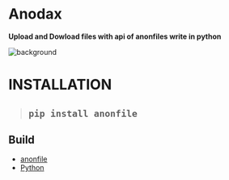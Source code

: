 # __Anodax__

**Upload and Dowload files with api of anonfiles write in python**



![background](https://cdn.discordapp.com/attachments/1044683106264809563/1062479197437706363/image.png)

# __INSTALLATION__
>## ```pip install anonfile```



## __Build__
* [anonfile]([https://pypi.org/project//](https://github.com/nstrydom2/anonfile-api))
* [Python](https://www.python.org/)
